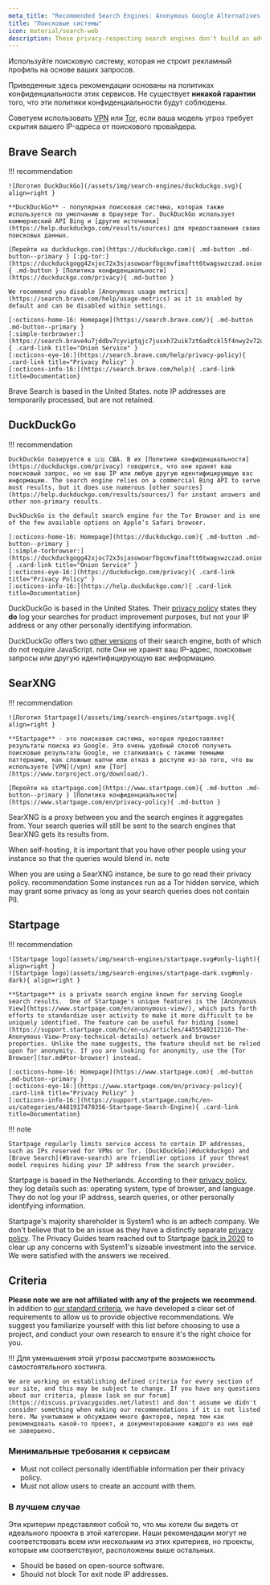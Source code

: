 ```yaml
---
meta_title: "Recommended Search Engines: Anonymous Google Alternatives - Privacy Guides"
title: "Поисковые системы"
icon: material/search-web
description: These privacy-respecting search engines don't build an advertising profile based on your searches.
---
```


Используйте поисковую систему, которая не строит рекламный профиль на основе ваших запросов.

Приведенные здесь рекомендации основаны на политиках конфиденциальности этих сервисов. Не существует **никакой гарантии** того, что эти политики конфиденциальности будут соблюдены.

Советуем использовать [VPN](/vpn) или [Tor](https://www.torproject.org/), если ваша модель угроз требует скрытия вашего IP-адреса от поискового провайдера.

## Brave Search

!!! recommendation

    ![Логотип DuckDuckGo](/assets/img/search-engines/duckduckgo.svg){ align=right }
    
    **DuckDuckGo** - популярная поисковая система, которая также используется по умолчанию в браузере Tor. DuckDuckGo использует коммерческий API Bing и [другие источники](https://help.duckduckgo.com/results/sources) для предоставления своих поисковых данных.
    
    [Перейти на duckduckgo.com](https://duckduckgo.com){ .md-button .md-button--primary } [:pg-tor:](https://duckduckgogg42xjoc72x3sjasowoarfbgcmvfimaftt6twagswzczad.onion){ .md-button } [Политика конфиденциальности](https://duckduckgo.com/privacy){ .md-button }
    
    We recommend you disable [Anonymous usage metrics](https://search.brave.com/help/usage-metrics) as it is enabled by default and can be disabled within settings.
    
    [:octicons-home-16: Homepage](https://search.brave.com/){ .md-button .md-button--primary }
    [:simple-torbrowser:](https://search.brave4u7jddbv7cyviptqjc7jusxh72uik7zt6adtckl5f4nwy2v72qd.onion){ .card-link title="Onion Service" }
    [:octicons-eye-16:](https://search.brave.com/help/privacy-policy){ .card-link title="Privacy Policy" }
    [:octicons-info-16:](https://search.brave.com/help){ .card-link title=Documentation}

Brave Search is based in the United States. note IP addresses are temporarily processed, but are not retained.

## DuckDuckGo

!!! recommendation

    DuckDuckGo базируется в 🇺🇸 США. В их [Политике конфиденциальности](https://duckduckgo.com/privacy) говорится, что они хранят ваш поисковый запрос, но не ваш IP или любую другую идентифицирующую вас информацию. The search engine relies on a commercial Bing API to serve most results, but it does use numerous [other sources](https://help.duckduckgo.com/results/sources/) for instant answers and other non-primary results.
    
    DuckDuckGo is the default search engine for the Tor Browser and is one of the few available options on Apple’s Safari browser.
    
    [:octicons-home-16: Homepage](https://duckduckgo.com){ .md-button .md-button--primary }
    [:simple-torbrowser:](https://duckduckgogg42xjoc72x3sjasowoarfbgcmvfimaftt6twagswzczad.onion){ .card-link title="Onion Service" }
    [:octicons-eye-16:](https://duckduckgo.com/privacy){ .card-link title="Privacy Policy" }
    [:octicons-info-16:](https://help.duckduckgo.com/){ .card-link title=Documentation}

DuckDuckGo is based in the United States. Their [privacy policy](https://duckduckgo.com/privacy) states they **do** log your searches for product improvement purposes, but not your IP address or any other personally identifying information.

DuckDuckGo offers two [other versions](https://help.duckduckgo.com/features/non-javascript/) of their search engine, both of which do not require JavaScript. note Они не хранят ваш IP-адрес, поисковые запросы или другую идентифицирующую вас информацию.

## SearXNG

!!! recommendation

    ![Логотип Startpage](/assets/img/search-engines/startpage.svg){ align=right }
    
    **Startpage** - это поисковая система, которая предоставляет результаты поиска из Google. Это очень удобный способ получить поисковые результаты Google, не сталкиваясь с такими темными паттернами, как сложные капчи или отказ в доступе из-за того, что вы используете [VPN](/vpn) или [Tor](https://www.torproject.org/download/).
    
    [Перейти на startpage.com](https://www.startpage.com){ .md-button .md-button--primary } [Политика конфиденциальности](https://www.startpage.com/en/privacy-policy){ .md-button }

SearXNG is a proxy between you and the search engines it aggregates from. Your search queries will still be sent to the search engines that SearXNG gets its results from.

When self-hosting, it is important that you have other people using your instance so that the queries would blend in. note

When you are using a SearXNG instance, be sure to go read their privacy policy. recommendation Some instances run as a Tor hidden service, which may grant some privacy as long as your search queries does not contain PII.

## Startpage

!!! recommendation

    ![Startpage logo](assets/img/search-engines/startpage.svg#only-light){ align=right }
    ![Startpage logo](assets/img/search-engines/startpage-dark.svg#only-dark){ align=right }
    
    **Startpage** is a private search engine known for serving Google search results.  One of Startpage's unique features is the [Anonymous View](https://www.startpage.com/en/anonymous-view/), which puts forth efforts to standardize user activity to make it more difficult to be uniquely identified. The feature can be useful for hiding [some](https://support.startpage.com/hc/en-us/articles/4455540212116-The-Anonymous-View-Proxy-technical-details) network and browser properties. Unlike the name suggests, the feature should not be relied upon for anonymity. If you are looking for anonymity, use the [Tor Browser](tor.md#tor-browser) instead.
    
    [:octicons-home-16: Homepage](https://www.startpage.com){ .md-button .md-button--primary }
    [:octicons-eye-16:](https://www.startpage.com/en/privacy-policy){ .card-link title="Privacy Policy" }
    [:octicons-info-16:](https://support.startpage.com/hc/en-us/categories/4481917470356-Startpage-Search-Engine){ .card-link title=Documentation}

!!! note

    Startpage regularly limits service access to certain IP addresses, such as IPs reserved for VPNs or Tor. [DuckDuckGo](#duckduckgo) and [Brave Search](#brave-search) are friendlier options if your threat model requires hiding your IP address from the search provider.

Startpage is based in the Netherlands. According to their [privacy policy](https://www.startpage.com/en/privacy-policy/), they log details such as: operating system, type of browser, and language. They do not log your IP address, search queries, or other personally identifying information.

Startpage's majority shareholder is System1 who is an adtech company. We don't believe that to be an issue as they have a distinctly separate [privacy policy](https://system1.com/terms/privacy-policy). The Privacy Guides team reached out to Startpage [back in 2020](https://web.archive.org/web/20210118031008/https://blog.privacytools.io/relisting-startpage/) to clear up any concerns with System1's sizeable investment into the service. We were satisfied with the answers we received.

## Criteria

**Please note we are not affiliated with any of the projects we recommend.** In addition to [our standard criteria](about/criteria.md), we have developed a clear set of requirements to allow us to provide objective recommendations. We suggest you familiarize yourself with this list before choosing to use a project, and conduct your own research to ensure it's the right choice for you.

!!! Для уменьшения этой угрозы рассмотрите возможность самостоятельного хостинга.

    We are working on establishing defined criteria for every section of our site, and this may be subject to change. If you have any questions about our criteria, please [ask on our forum](https://discuss.privacyguides.net/latest) and don't assume we didn't consider something when making our recommendations if it is not listed here. Мы учитываем и обсуждаем много факторов, перед тем как рекомендовать какой-то проект, и документирование каждого из них ещё не завершено.

### Минимальные требования к сервисам

- Must not collect personally identifiable information per their privacy policy.
- Must not allow users to create an account with them.

### В лучшем случае

Эти критерии представляют собой то, что мы хотели бы видеть от идеального проекта в этой категории. Наши рекомендации могут не соответствовать всем или нескольким из этих критериев, но проекты, которые им соответствуют, расположены выше остальных.

- Should be based on open-source software.
- Should not block Tor exit node IP addresses.
